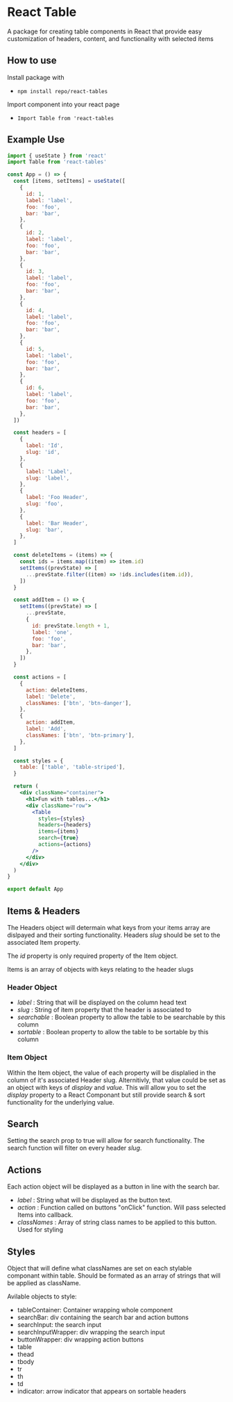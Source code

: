 # React Table

A package for creating table components in React that provide easy customization of headers, content, and functionality with selected items

## How to use

Install package with

- `npm install repo/react-tables`

Import component into your react page

- `Import Table from 'react-tables`

## Example Use

```jsx
import { useState } from 'react'
import Table from 'react-tables'

const App = () => {
  const [items, setItems] = useState([
    {
      id: 1,
      label: 'label',
      foo: 'foo',
      bar: 'bar',
    },
    {
      id: 2,
      label: 'label',
      foo: 'foo',
      bar: 'bar',
    },
    {
      id: 3,
      label: 'label',
      foo: 'foo',
      bar: 'bar',
    },
    {
      id: 4,
      label: 'label',
      foo: 'foo',
      bar: 'bar',
    },
    {
      id: 5,
      label: 'label',
      foo: 'foo',
      bar: 'bar',
    },
    {
      id: 6,
      label: 'label',
      foo: 'foo',
      bar: 'bar',
    },
  ])

  const headers = [
    {
      label: 'Id',
      slug: 'id',
    },
    {
      label: 'Label',
      slug: 'label',
    },
    {
      label: 'Foo Header',
      slug: 'foo',
    },
    {
      label: 'Bar Header',
      slug: 'bar',
    },
  ]

  const deleteItems = (items) => {
    const ids = items.map((item) => item.id)
    setItems((prevState) => [
      ...prevState.filter((item) => !ids.includes(item.id)),
    ])
  }

  const addItem = () => {
    setItems((prevState) => [
      ...prevState,
      {
        id: prevState.length + 1,
        label: 'one',
        foo: 'foo',
        bar: 'bar',
      },
    ])
  }

  const actions = [
    {
      action: deleteItems,
      label: 'Delete',
      classNames: ['btn', 'btn-danger'],
    },
    {
      action: addItem,
      label: 'Add',
      classNames: ['btn', 'btn-primary'],
    },
  ]

  const styles = {
    table: ['table', 'table-striped'],
  }

  return (
    <div className="container">
      <h1>Fun with tables...</h1>
      <div className="row">
        <Table
          styles={styles}
          headers={headers}
          items={items}
          search={true}
          actions={actions}
        />
      </div>
    </div>
  )
}

export default App
```

## Items & Headers

The Headers object will determain what keys from your items array are dislpayed and their sorting functionality. Headers _slug_ should be set to the associated Item property.

The _id_ property is only required property of the Item object.

Items is an array of objects with keys relating to the header slugs

### Header Object

- _label_ : String that will be displayed on the column head text
- _slug_ : String of item property that the header is associated to
- _searchable_ : Boolean property to allow the table to be searchable by this column
- _sortable_ : Boolean property to allow the table to be sortable by this column

### Item Object

Within the Item object, the value of each property will be displalied in the column of it's associated Header slug. Alternitivly, that value could be set as an object with keys of _display_ and _value_. This will allow you to set the _display_ property to a React Componant but still provide search & sort functionality for the underlying value.

## Search

Setting the search prop to true will allow for search functionality. The search function will filter on every header _slug_.

## Actions

Each action object will be displayed as a button in line with the search bar.

- _label_ : String what will be displayed as the button text.
- _action_ : Function called on buttons "onClick" function. Will pass selected Items into callback.
- _classNames_ : Array of string class names to be applied to this button. Used for styling

## Styles

Object that will define what classNames are set on each stylable componant within table. Should be formated as an array of strings that will be applied as className.

Avilable objects to style:

- tableContainer: Container wrapping whole component
- searchBar: div containing the search bar and action buttons
- searchInput: the search input
- searchInputWrapper: div wrapping the search input
- buttonWrapper: div wrapping action buttons
- table
- thead
- tbody
- tr
- th
- td
- indicator: arrow indicator that appears on sortable headers
